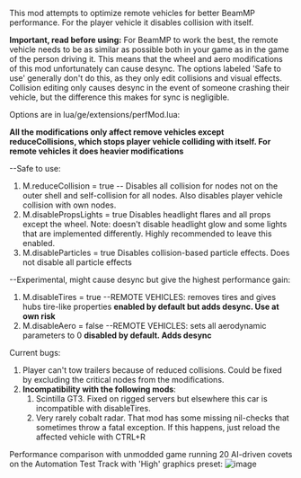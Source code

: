 This mod attempts to optimize remote vehicles for better BeamMP performance. For the player vehicle it disables collision with itself.


**Important, read before using:**
For BeamMP to work the best, the remote vehicle needs to be as similar as possible both in your game as in the game of the person driving it.
This means that the wheel and aero modifications of this mod unfortunately can cause desync. The options labeled 'Safe to use' generally don't do this, as they only edit collisions and visual effects.
Collision editing only causes desync in the event of someone crashing their vehicle, but the difference this makes for sync is negligible.


Options are in lua/ge/extensions/perfMod.lua:

**All the modifications only affect remove vehicles except reduceCollisions, which stops player vehicle colliding with itself. For remote vehicles it does heavier modifications**

--Safe to use:
1. M.reduceCollision = true -- Disables all collision for nodes not on the outer shell and self-collision for all nodes. Also disables player vehicle collision with own nodes.
2. M.disablePropsLights = true Disables headlight flares and all props except the wheel. Note: doesn't disable headlight glow and some lights that are implemented differently. Highly recommended to leave this enabled.
3. M.disableParticles = true Disables collision-based particle effects. Does not disable all particle effects

--Experimental, might cause desync but give the highest performance gain:
1. M.disableTires = true --REMOTE VEHICLES: removes tires and gives hubs tire-like properties **enabled by default but adds desync. Use at own risk**
2. M.disableAero = false --REMOTE VEHICLES: sets all aerodynamic parameters to 0 **disabled by default. Adds desync**

Current bugs: 
1. Player can't tow trailers because of reduced collisions. Could be fixed by excluding the critical nodes from the modifications.
2. **Incompatibility with the following mods**:
   1. Scintilla GT3. Fixed on rigged servers but elsewhere this car is incompatible with disableTires.
   2. Very rarely cobalt radar. That mod has some missing nil-checks that sometimes throw a fatal exception. If this happens, just reload the affected vehicle with CTRL+R

Performance comparison with unmodded game running 20 AI-driven covets on the Automation Test Track with 'High' graphics preset:
![image](https://github.com/user-attachments/assets/94d24680-cb86-4e64-a4c9-7c21b78207a4)

